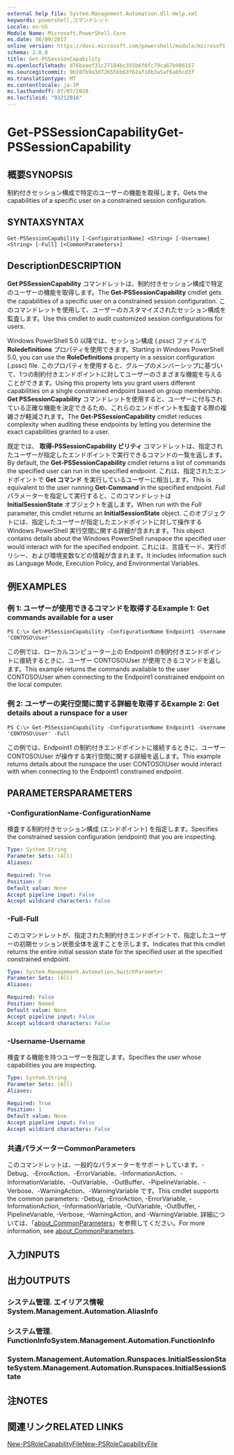```yaml
---
external help file: System.Management.Automation.dll-Help.xml
keywords: powershell,コマンドレット
Locale: en-US
Module Name: Microsoft.PowerShell.Core
ms.date: 06/09/2017
online version: https://docs.microsoft.com/powershell/module/microsoft.powershell.core/get-pssessioncapability?view=powershell-5.1&WT.mc_id=ps-gethelp
schema: 2.0.0
title: Get-PSSessionCapability
ms.openlocfilehash: d76baaef31c27184bc355b6f0fc79ca67b986157
ms.sourcegitcommit: 9b28fb9a3d72655bb63f62af18b3a5af6a05cd3f
ms.translationtype: MT
ms.contentlocale: ja-JP
ms.lasthandoff: 07/07/2020
ms.locfileid: "93212016"
---
```

# <span data-ttu-id="77bbf-103">Get-PSSessionCapability</span><span class="sxs-lookup"><span data-stu-id="77bbf-103">Get-PSSessionCapability</span></span>

## <span data-ttu-id="77bbf-104">概要</span><span class="sxs-lookup"><span data-stu-id="77bbf-104">SYNOPSIS</span></span>
<span data-ttu-id="77bbf-105">制約付きセッション構成で特定のユーザーの機能を取得します。</span><span class="sxs-lookup"><span data-stu-id="77bbf-105">Gets the capabilities of a specific user on a constrained session configuration.</span></span>

## <span data-ttu-id="77bbf-106">SYNTAX</span><span class="sxs-lookup"><span data-stu-id="77bbf-106">SYNTAX</span></span>

```
Get-PSSessionCapability [-ConfigurationName] <String> [-Username] <String> [-Full] [<CommonParameters>]
```

## <span data-ttu-id="77bbf-107">Description</span><span class="sxs-lookup"><span data-stu-id="77bbf-107">DESCRIPTION</span></span>
<span data-ttu-id="77bbf-108">**Get PSSessionCapability** コマンドレットは、制約付きセッション構成で特定のユーザーの機能を取得します。</span><span class="sxs-lookup"><span data-stu-id="77bbf-108">The **Get-PSSessionCapability** cmdlet gets the capabilities of a specific user on a constrained session configuration.</span></span>
<span data-ttu-id="77bbf-109">このコマンドレットを使用して、ユーザーのカスタマイズされたセッション構成を監査します。</span><span class="sxs-lookup"><span data-stu-id="77bbf-109">Use this cmdlet to audit customized session configurations for users.</span></span>

<span data-ttu-id="77bbf-110">Windows PowerShell 5.0 以降では、セッション構成 (.pssc) ファイルで **Roledefinitions** プロパティを使用できます。</span><span class="sxs-lookup"><span data-stu-id="77bbf-110">Starting in Windows PowerShell 5.0, you can use the **RoleDefinitions** property in a session configuration (.pssc) file.</span></span>
<span data-ttu-id="77bbf-111">このプロパティを使用すると、グループのメンバーシップに基づいて、1つの制約付きエンドポイントに対してユーザーのさまざまな機能を与えることができます。</span><span class="sxs-lookup"><span data-stu-id="77bbf-111">Using this property lets you grant users different capabilities on a single constrained endpoint based on group membership.</span></span>
<span data-ttu-id="77bbf-112">**Get PSSessionCapability** コマンドレットを使用すると、ユーザーに付与されている正確な機能を決定できるため、これらのエンドポイントを監査する際の複雑さが軽減されます。</span><span class="sxs-lookup"><span data-stu-id="77bbf-112">The **Get-PSSessionCapability** cmdlet reduces complexity when auditing these endpoints by letting you determine the exact capabilities granted to a user.</span></span>

<span data-ttu-id="77bbf-113">既定では、 **取得-PSSessionCapability ビリティ** コマンドレットは、指定されたユーザーが指定したエンドポイントで実行できるコマンドの一覧を返します。</span><span class="sxs-lookup"><span data-stu-id="77bbf-113">By default, the **Get-PSSessionCapability** cmdlet returns a list of commands the specified user can run in the specified endpoint.</span></span>
<span data-ttu-id="77bbf-114">これは、指定されたエンドポイントで **Get コマンド** を実行しているユーザーに相当します。</span><span class="sxs-lookup"><span data-stu-id="77bbf-114">This is equivalent to the user running **Get-Command** in the specified endpoint.</span></span>
<span data-ttu-id="77bbf-115">*Full* パラメーターを指定して実行すると、このコマンドレットは **InitialSessionState** オブジェクトを返します。</span><span class="sxs-lookup"><span data-stu-id="77bbf-115">When run with the *Full* parameter, this cmdlet returns an **InitialSessionState** object.</span></span>
<span data-ttu-id="77bbf-116">このオブジェクトには、指定したユーザーが指定したエンドポイントに対して操作する Windows PowerShell 実行空間に関する詳細が含まれます。</span><span class="sxs-lookup"><span data-stu-id="77bbf-116">This object contains details about the Windows PowerShell runspace the specified user would interact with for the specified endpoint.</span></span>
<span data-ttu-id="77bbf-117">これには、言語モード、実行ポリシー、および環境変数などの情報が含まれます。</span><span class="sxs-lookup"><span data-stu-id="77bbf-117">It includes information such as Language Mode, Execution Policy, and Environmental Variables.</span></span>

## <span data-ttu-id="77bbf-118">例</span><span class="sxs-lookup"><span data-stu-id="77bbf-118">EXAMPLES</span></span>

### <span data-ttu-id="77bbf-119">例 1: ユーザーが使用できるコマンドを取得する</span><span class="sxs-lookup"><span data-stu-id="77bbf-119">Example 1: Get commands available for a user</span></span>

```
PS C:\> Get-PSSessionCapability -ConfigurationName Endpoint1 -Username 'CONTOSO\User'
```

<span data-ttu-id="77bbf-120">この例では、ローカルコンピューター上の Endpoint1 の制約付きエンドポイントに接続するときに、ユーザー CONTOSO\User が使用できるコマンドを返します。</span><span class="sxs-lookup"><span data-stu-id="77bbf-120">This example returns the commands available to the user CONTOSO\User when connecting to the Endpoint1 constrained endpoint on the local computer.</span></span>

### <span data-ttu-id="77bbf-121">例 2: ユーザーの実行空間に関する詳細を取得する</span><span class="sxs-lookup"><span data-stu-id="77bbf-121">Example 2: Get details about a runspace for a user</span></span>

```
PS C:\> Get-PSSessionCapability -ConfigurationName Endpoint1 -Username 'CONTOSO\User' -Full
```

<span data-ttu-id="77bbf-122">この例では、Endpoint1 の制約付きエンドポイントに接続するときに、ユーザー CONTOSO\User が操作する実行空間に関する詳細を返します。</span><span class="sxs-lookup"><span data-stu-id="77bbf-122">This example returns details about the runspace the user CONTOSO\User would interact with when connecting to the Endpoint1 constrained endpoint.</span></span>

## <span data-ttu-id="77bbf-123">PARAMETERS</span><span class="sxs-lookup"><span data-stu-id="77bbf-123">PARAMETERS</span></span>

### <span data-ttu-id="77bbf-124">-ConfigurationName</span><span class="sxs-lookup"><span data-stu-id="77bbf-124">-ConfigurationName</span></span>
<span data-ttu-id="77bbf-125">検査する制約付きセッション構成 (エンドポイント) を指定します。</span><span class="sxs-lookup"><span data-stu-id="77bbf-125">Specifies the constrained session configuration (endpoint) that you are inspecting.</span></span>

```yaml
Type: System.String
Parameter Sets: (All)
Aliases:

Required: True
Position: 0
Default value: None
Accept pipeline input: False
Accept wildcard characters: False
```

### <span data-ttu-id="77bbf-126">-Full</span><span class="sxs-lookup"><span data-stu-id="77bbf-126">-Full</span></span>
<span data-ttu-id="77bbf-127">このコマンドレットが、指定された制約付きエンドポイントで、指定したユーザーの初期セッション状態全体を返すことを示します。</span><span class="sxs-lookup"><span data-stu-id="77bbf-127">Indicates that this cmdlet returns the entire initial session state for the specified user at the specified constrained endpoint.</span></span>

```yaml
Type: System.Management.Automation.SwitchParameter
Parameter Sets: (All)
Aliases:

Required: False
Position: Named
Default value: None
Accept pipeline input: False
Accept wildcard characters: False
```

### <span data-ttu-id="77bbf-128">-Username</span><span class="sxs-lookup"><span data-stu-id="77bbf-128">-Username</span></span>
<span data-ttu-id="77bbf-129">検査する機能を持つユーザーを指定します。</span><span class="sxs-lookup"><span data-stu-id="77bbf-129">Specifies the user whose capabilities you are inspecting.</span></span>

```yaml
Type: System.String
Parameter Sets: (All)
Aliases:

Required: True
Position: 1
Default value: None
Accept pipeline input: False
Accept wildcard characters: False
```

### <span data-ttu-id="77bbf-130">共通パラメーター</span><span class="sxs-lookup"><span data-stu-id="77bbf-130">CommonParameters</span></span>
<span data-ttu-id="77bbf-131">このコマンドレットは、一般的なパラメーターをサポートしています。-Debug、-ErrorAction、-ErrorVariable、-InformationAction、-InformationVariable、-OutVariable、-OutBuffer、-PipelineVariable、-Verbose、-WarningAction、-WarningVariable です。</span><span class="sxs-lookup"><span data-stu-id="77bbf-131">This cmdlet supports the common parameters: -Debug, -ErrorAction, -ErrorVariable, -InformationAction, -InformationVariable, -OutVariable, -OutBuffer, -PipelineVariable, -Verbose, -WarningAction, and -WarningVariable.</span></span> <span data-ttu-id="77bbf-132">詳細については、「[about_CommonParameters](https://go.microsoft.com/fwlink/?LinkID=113216)」を参照してください。</span><span class="sxs-lookup"><span data-stu-id="77bbf-132">For more information, see [about_CommonParameters](https://go.microsoft.com/fwlink/?LinkID=113216).</span></span>

## <span data-ttu-id="77bbf-133">入力</span><span class="sxs-lookup"><span data-stu-id="77bbf-133">INPUTS</span></span>

## <span data-ttu-id="77bbf-134">出力</span><span class="sxs-lookup"><span data-stu-id="77bbf-134">OUTPUTS</span></span>

### <span data-ttu-id="77bbf-135">システム管理. エイリアス情報</span><span class="sxs-lookup"><span data-stu-id="77bbf-135">System.Management.Automation.AliasInfo</span></span>

### <span data-ttu-id="77bbf-136">システム管理. FunctionInfo</span><span class="sxs-lookup"><span data-stu-id="77bbf-136">System.Management.Automation.FunctionInfo</span></span>

### <span data-ttu-id="77bbf-137">System.Management.Automation.Runspaces.InitialSessionState</span><span class="sxs-lookup"><span data-stu-id="77bbf-137">System.Management.Automation.Runspaces.InitialSessionState</span></span>

## <span data-ttu-id="77bbf-138">注</span><span class="sxs-lookup"><span data-stu-id="77bbf-138">NOTES</span></span>

## <span data-ttu-id="77bbf-139">関連リンク</span><span class="sxs-lookup"><span data-stu-id="77bbf-139">RELATED LINKS</span></span>

[<span data-ttu-id="77bbf-140">New-PSRoleCapabilityFile</span><span class="sxs-lookup"><span data-stu-id="77bbf-140">New-PSRoleCapabilityFile</span></span>](New-PSRoleCapabilityFile.md)
